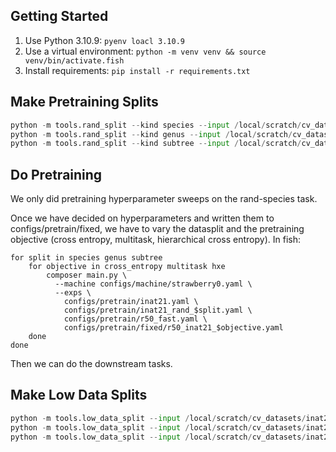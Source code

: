 ## Getting Started

1. Use Python 3.10.9: `pyenv loacl 3.10.9`
2. Use a virtual environment: `python -m venv venv && source venv/bin/activate.fish`
3. Install requirements: `pip install -r requirements.txt`

## Make Pretraining Splits

```py
python -m tools.rand_split --kind species --input /local/scratch/cv_datasets/inat21/raw --output /local/scratch/cv_datasets/inat21/rand-species-split --frac 0.2
python -m tools.rand_split --kind genus --input /local/scratch/cv_datasets/inat21/raw --output /local/scratch/cv_datasets/inat21/rand-genus-split --frac 0.2
python -m tools.rand_split --kind subtree --input /local/scratch/cv_datasets/inat21/raw --output /local/scratch/cv_datasets/inat21/rand-subtree-split --frac 0.2
```

## Do Pretraining

We only did pretraining hyperparameter sweeps on the rand-species task.

Once we have decided on hyperparameters and written them to configs/pretrain/fixed, we have to vary the datasplit and the pretraining objective (cross entropy, multitask, hierarchical cross entropy).
In fish:

```fish
for split in species genus subtree
    for objective in cross_entropy multitask hxe
        composer main.py \
          --machine configs/machine/strawberry0.yaml \
          --exps \
            configs/pretrain/inat21.yaml \
            configs/pretrain/inat21_rand_$split.yaml \
            configs/pretrain/r50_fast.yaml \
            configs/pretrain/fixed/r50_inat21_$objective.yaml
    done
done
```

Then we can do the downstream tasks.


## Make Low Data Splits

```py
python -m tools.low_data_split --input /local/scratch/cv_datasets/inat21/rand-species-split/downstream/ --output /local/scratch/cv_datasets/inat21/rand-species-split/downstream-1shot --shots 1
python -m tools.low_data_split --input /local/scratch/cv_datasets/inat21/rand-species-split/downstream/ --output /local/scratch/cv_datasets/inat21/rand-species-split/downstream-5shot --shots 5
python -m tools.low_data_split --input /local/scratch/cv_datasets/inat21/rand-species-split/downstream/ --output /local/scratch/cv_datasets/inat21/rand-species-split/downstream-10shot --shots 10
```

